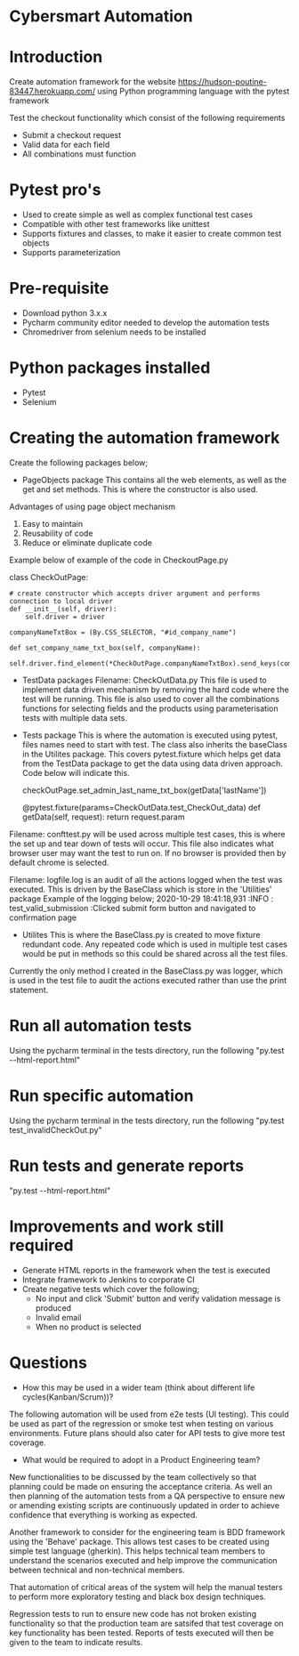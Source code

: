 # Cybersmart Automation

# Introduction
Create automation framework for the website https://hudson-poutine-83447.herokuapp.com/ using Python programming language with the pytest framework

Test the checkout functionality which consist of the following requirements
-	Submit a checkout request
-	Valid data for each field
-	All combinations must function

# Pytest pro's
- Used to create simple as well as complex functional test cases
- Compatible  with other test frameworks like unittest
- Supports fixtures and classes, to make it easier to create common test objects
- Supports parameterization

# Pre-requisite 
- Download python 3.x.x
- Pycharm community editor needed to develop the automation tests
- Chromedriver from selenium needs to be installed

# Python packages installed
- Pytest
- Selenium

# Creating the automation framework
Create the following packages below;

- PageObjects package
This contains all the web elements, as well as the get and set methods. This is where the constructor is also used.

Advantages of using page object mechanism
1. Easy to maintain
2. Reusability of code
3. Reduce or eliminate duplicate code
 
Example below of example of the code in CheckoutPage.py
 
 class CheckOutPage:

    # create constructor which accepts driver argument and performs connection to local driver
    def __init__(self, driver):
        self.driver = driver

    companyNameTxtBox = (By.CSS_SELECTOR, "#id_company_name")

    def set_company_name_txt_box(self, companyName):
        self.driver.find_element(*CheckOutPage.companyNameTxtBox).send_keys(companyName)

 - TestData packages
 Filename: CheckOutData.py
 This file is used to implement data driven mechanism by removing the hard code where the test will be running.
 This file is also used to cover all the combinations functions for selecting fields and the products using parameterisation tests with multiple data sets.
                          
- Tests package 
This is where the automation is executed using pytest, files names need to start with test. The class also inherits the baseClass in the Utilites package.
This covers pytest.fixture which helps get data from the TestData package to get the data using data driven approach. Code below will indicate this.

  checkOutPage.set_admin_last_name_txt_box(getData['lastName'])
  
    @pytest.fixture(params=CheckOutData.test_CheckOut_data)
    def getData(self, request):
        return request.param
        
Filename: confttest.py will be used across multiple test cases, this is where the set up and tear down of tests will occur. This file also indicates what browser user may want the test to run on.
If no browser is provided then by default chrome is selected.
  
Filename: logfile.log is an audit of all the actions logged when the test was executed. This is driven by the BaseClass which is store in the 'Utilities' package
Example of the logging below;
2020-10-29 18:41:18,931 :INFO : test_valid_submission :Clicked submit form button and navigated to confirmation page
  
- Utilites
This is where the BaseClass.py is created to move fixture redundant code. Any repeated code which is used in multiple test cases would be put in methods so this could be shared across all the test files.
  
Currently the only method I created in the BaseClass.py was logger, which is used in the test file to audit the actions executed rather than use the print statement.

# Run all automation tests
Using the pycharm terminal in the tests directory, run the following "py.test --html-report.html"

# Run specific automation 
Using the pycharm terminal in the tests directory, run the following "py.test test_invalidCheckOut.py"

# Run tests and generate reports
"py.test --html-report.html"

# Improvements and work still required
- Generate HTML reports in the framework when the test is executed
- Integrate framework to Jenkins to corporate CI
- Create negative tests which cover the following;
  - No input and click 'Submit' button and verify validation message is produced
  - Invalid email
  - When no product is selected
  
# Questions
-	How this may be used in a wider team (think about different life cycles(Kanban/Scrum))?

The following automation will be used from e2e tests (UI testing). This could be used as part of the regression or smoke test when testing on various environments.
Future plans should also cater for API tests to give more test coverage.

-	What would be required to adopt in a Product Engineering team?

New functionalities to be discussed by the team collectively so that planning could be made on ensuring the acceptance criteria. As well an then planning of the automation tests from a QA perspective to ensure new or amending existing scripts are continuously updated in order to achieve confidence that everything is working as expected.

Another framework to consider for the engineering team is BDD framework using the 'Behave' package. This allows test cases to be created using simple test language (gherkin). This helps technical team members to understand the scenarios executed and help improve the communication between technical and non-technical members.

That automation of critical areas of the system will help the manual testers to perform more exploratory testing and black box design techniques.

Regression tests to run to ensure new code has not broken existing functionality so that the production team are satsifed that test coverage on key functionality has been tested. Reports of tests executed will then be given to the team to indicate results.


